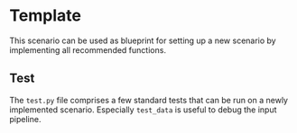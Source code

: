 # Template

This scenario can be used as blueprint for setting up a new scenario by implementing all recommended functions.

## Test

The `test.py` file comprises a few standard tests that can be run on a newly implemented scenario.
Especially `test_data` is useful to debug the input pipeline.
